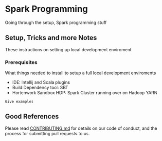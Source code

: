 # Spark Programming

Going through the setup, Spark programming stuff 

## Setup, Tricks and more Notes

These instructions on setting up local development enviroment  

### Prerequisites

What things needed to install to setup a  full local development enviroments

* IDE: Intellij and Scala plugins 
* Build Dependency tool: SBT 
* Hortenwork Sandbox HDP: Spark Cluster running over on Hadoop YARN

```
Give examples
```


## Good References

Please read [CONTRIBUTING.md](https://gist.github.com/PurpleBooth/b24679402957c63ec426) for details on our code of conduct, and the process for submitting pull requests to us.

